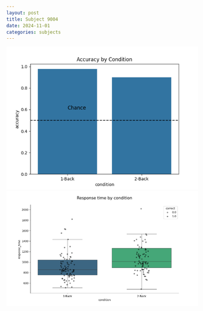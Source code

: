 ```yaml
---
layout: post
title: Subject 9004
date: 2024-11-01
categories: subjects
---
```


![](data/9004/run-4/9004_ATS_acc.png)
![](data/9004/run-4/9004_ATS_rt.png)
